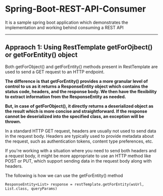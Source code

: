 # Spring-Boot-REST-API-Consumer
It is a sample spring boot application which demonstrates the implementation and working behind consuming a REST API

---
## Appraoch 1: Using RestTemplate getForOjbect() or getForEntity() object

Both getForObject() and getForEntity() methods present in RestTemplate are used to send a GET request to an HTTP endpoint.

**The difference is that getForEntity() provides a more granular level of control to us as it returns a ResponseEntity object which contains the status code, headers, and the response body. We then have the flexibility to extract information from the ResponseEntity as needed.**

**But, in case of getForObject(), it directly returns a deserialized object as the result which is more concise and straightforward. If the response cannot be deserialized into the specified class, an exception will be thrown.**

In a standard HTTP GET request, headers are usually not used to send data in the request body. Headers are typically used to provide metadata about the request, such as authentication tokens, content type preferences, etc.

If you're working with a situation where you need to send both headers and a request body, it might be more appropriate to use an HTTP method like POST or PUT, which support sending data in the request body along with headers.

The following is how we can use the getForEntity() method
```
ResponseEntity<List> response = restTemplate.getForEntity(wsUrl, List.class, queryParams)
```

